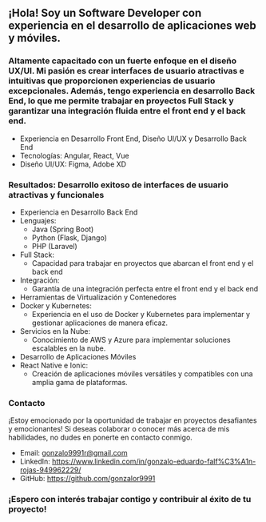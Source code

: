 ## ¡Hola! Soy un Software Developer con experiencia en el desarrollo de aplicaciones web y móviles.
### Altamente capacitado con un fuerte enfoque en el diseño UX/UI. Mi pasión es crear interfaces de usuario atractivas e intuitivas que proporcionen experiencias de usuario excepcionales. Además, tengo experiencia en desarrollo Back End, lo que me permite trabajar en proyectos Full Stack y garantizar una integración fluida entre el front end y el back end.

- Experiencia en Desarrollo Front End, Diseño UI/UX y Desarrollo Back End
- Tecnologías: Angular, React, Vue
- Diseño UI/UX: Figma, Adobe XD
### Resultados: Desarrollo exitoso de interfaces de usuario atractivas y funcionales
- Experiencia en Desarrollo Back End
- Lenguajes: 
  - Java (Spring Boot)
  - Python (Flask, Django)
  - PHP (Laravel)
- Full Stack: 
  - Capacidad para trabajar en proyectos que abarcan el front end y el back end
- Integración: 
  - Garantía de una integración perfecta entre el front end y el back end
- Herramientas de Virtualización y Contenedores
- Docker y Kubernetes: 
  - Experiencia en el uso de Docker y Kubernetes para implementar y gestionar aplicaciones de manera eficaz.
- Servicios en la Nube: 
  - Conocimiento de AWS y Azure para implementar soluciones escalables en la nube.
- Desarrollo de Aplicaciones Móviles
- React Native e Ionic: 
  - Creación de aplicaciones móviles versátiles y compatibles con una amplia gama de plataformas.
### Contacto
¡Estoy emocionado por la oportunidad de trabajar en proyectos desafiantes y emocionantes! Si deseas colaborar o conocer más acerca de mis habilidades, no dudes en ponerte en contacto conmigo.

- Email: gonzalo9991r@gmail.com
- LinkedIn: https://www.linkedin.com/in/gonzalo-eduardo-falf%C3%A1n-rojas-949962229/
- GitHub: https://github.com/gonzalor9991
### ¡Espero con interés trabajar contigo y contribuir al éxito de tu proyecto!
